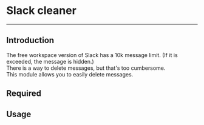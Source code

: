 # Slack cleaner
<hr>

## Introduction
The free workspace version of Slack has a 10k message limit. (If it is exceeded, the message is hidden.)<br />
There is a way to delete messages, but that's too cumbersome.<br />
This module allows you to easily delete messages.

## Required

## Usage